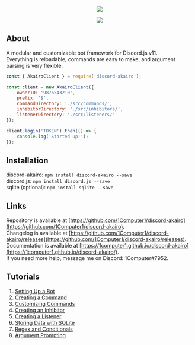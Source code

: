 <p align="center">
    <a href=https://github.com/1Computer1/discord-akairo>
        <img src=https://u.nya.is/fweoqf.png/>
    </a>
</p>  

<p align="center">
    <a href=https://nodei.co/npm/discord-akairo>
        <img src=https://nodei.co/npm/discord-akairo.png/>
    </a>
</p>  

## About
A modular and customizable bot framework for Discord.js v11.  
Everything is reloadable, commands are easy to make, and argument parsing is very flexible.  

```js
const { AkairoClient } = require('discord-akairo');

const client = new AkairoClient({
    ownerID: '9876543210',
    prefix: '$',
    commandDirectory: './src/commands/',
    inhibitorDirectory: './src/inhibitors/',
    listenerDirectory: './src/listeners/'
});

client.login('TOKEN').then(() => {
    console.log('Started up!');
});
```

## Installation
discord-akairo: `npm install discord-akairo --save`  
discord.js: `npm install discord.js --save`  
sqlite (optional): `npm install sqlite --save`  

## Links
Repository is available at [https://github.com/1Computer1/discord-akairo](https://github.com/1Computer1/discord-akairo).  
Changelog is available at [https://github.com/1Computer1/discord-akairo/releases](https://github.com/1Computer1/discord-akairo/releases).  
Documentation is available at [https://1computer1.github.io/discord-akairo](https://1computer1.github.io/discord-akairo/).  
If you need more help, message me on Discord: 1Computer#7952.  

## Tutorials
1. [Setting Up a Bot](https://1computer1.github.io/discord-akairo/tutorial-1.%20Setting%20Up%20a%20Bot.html)
2. [Creating a Command](https://1computer1.github.io/discord-akairo/tutorial-2.%20Creating%20a%20Command.html)
3. [Customizing Commands](https://1computer1.github.io/discord-akairo/tutorial-3.%20Customizing%20Commands.html)
4. [Creating an Inhibitor](https://1computer1.github.io/discord-akairo/tutorial-4.%20Creating%20an%20Inhibitor.html)
5. [Creating a Listener](https://1computer1.github.io/discord-akairo/tutorial-5.%20Creating%20a%20Listener.html)
6. [Storing Data with SQLite](https://1computer1.github.io/discord-akairo/tutorial-6.%20Storing%20Data%20with%20SQLite.html)
7. [Regex and Conditionals](https://1computer1.github.io/discord-akairo/tutorial-7.%20Regex%20and%20Conditionals.html)
8. [Argument Prompting](https://1computer1.github.io/discord-akairo/tutorial-8.%20Argument%20Prompting.html)
